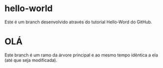 # hello-world
Este é um branch desenvolvido através do tutorial Hello-Word do GitHub.

<h1>OLÁ</h1>


<p>Este branch é um ramo da árvore principal e ao mesmo tempo idêntica a ela (até que seja modificada).</p>
